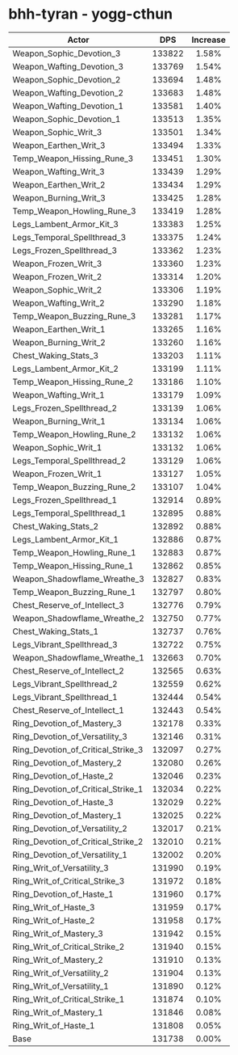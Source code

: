 # bhh-tyran - yogg-cthun
| Actor | DPS | Increase |
|---|:---:|:---:|
|Weapon_Sophic_Devotion_3|133822|1.58%|
|Weapon_Wafting_Devotion_3|133769|1.54%|
|Weapon_Sophic_Devotion_2|133694|1.48%|
|Weapon_Wafting_Devotion_2|133683|1.48%|
|Weapon_Wafting_Devotion_1|133581|1.40%|
|Weapon_Sophic_Devotion_1|133513|1.35%|
|Weapon_Sophic_Writ_3|133501|1.34%|
|Weapon_Earthen_Writ_3|133494|1.33%|
|Temp_Weapon_Hissing_Rune_3|133451|1.30%|
|Weapon_Wafting_Writ_3|133439|1.29%|
|Weapon_Earthen_Writ_2|133434|1.29%|
|Weapon_Burning_Writ_3|133425|1.28%|
|Temp_Weapon_Howling_Rune_3|133419|1.28%|
|Legs_Lambent_Armor_Kit_3|133383|1.25%|
|Legs_Temporal_Spellthread_3|133375|1.24%|
|Legs_Frozen_Spellthread_3|133362|1.23%|
|Weapon_Frozen_Writ_3|133360|1.23%|
|Weapon_Frozen_Writ_2|133314|1.20%|
|Weapon_Sophic_Writ_2|133306|1.19%|
|Weapon_Wafting_Writ_2|133290|1.18%|
|Temp_Weapon_Buzzing_Rune_3|133281|1.17%|
|Weapon_Earthen_Writ_1|133265|1.16%|
|Weapon_Burning_Writ_2|133260|1.16%|
|Chest_Waking_Stats_3|133203|1.11%|
|Legs_Lambent_Armor_Kit_2|133199|1.11%|
|Temp_Weapon_Hissing_Rune_2|133186|1.10%|
|Weapon_Wafting_Writ_1|133179|1.09%|
|Legs_Frozen_Spellthread_2|133139|1.06%|
|Weapon_Burning_Writ_1|133134|1.06%|
|Temp_Weapon_Howling_Rune_2|133132|1.06%|
|Weapon_Sophic_Writ_1|133132|1.06%|
|Legs_Temporal_Spellthread_2|133129|1.06%|
|Weapon_Frozen_Writ_1|133127|1.05%|
|Temp_Weapon_Buzzing_Rune_2|133107|1.04%|
|Legs_Frozen_Spellthread_1|132914|0.89%|
|Legs_Temporal_Spellthread_1|132895|0.88%|
|Chest_Waking_Stats_2|132892|0.88%|
|Legs_Lambent_Armor_Kit_1|132886|0.87%|
|Temp_Weapon_Howling_Rune_1|132883|0.87%|
|Temp_Weapon_Hissing_Rune_1|132862|0.85%|
|Weapon_Shadowflame_Wreathe_3|132827|0.83%|
|Temp_Weapon_Buzzing_Rune_1|132797|0.80%|
|Chest_Reserve_of_Intellect_3|132776|0.79%|
|Weapon_Shadowflame_Wreathe_2|132750|0.77%|
|Chest_Waking_Stats_1|132737|0.76%|
|Legs_Vibrant_Spellthread_3|132722|0.75%|
|Weapon_Shadowflame_Wreathe_1|132663|0.70%|
|Chest_Reserve_of_Intellect_2|132565|0.63%|
|Legs_Vibrant_Spellthread_2|132559|0.62%|
|Legs_Vibrant_Spellthread_1|132444|0.54%|
|Chest_Reserve_of_Intellect_1|132443|0.54%|
|Ring_Devotion_of_Mastery_3|132178|0.33%|
|Ring_Devotion_of_Versatility_3|132146|0.31%|
|Ring_Devotion_of_Critical_Strike_3|132097|0.27%|
|Ring_Devotion_of_Mastery_2|132080|0.26%|
|Ring_Devotion_of_Haste_2|132046|0.23%|
|Ring_Devotion_of_Critical_Strike_1|132034|0.22%|
|Ring_Devotion_of_Haste_3|132029|0.22%|
|Ring_Devotion_of_Mastery_1|132025|0.22%|
|Ring_Devotion_of_Versatility_2|132017|0.21%|
|Ring_Devotion_of_Critical_Strike_2|132010|0.21%|
|Ring_Devotion_of_Versatility_1|132002|0.20%|
|Ring_Writ_of_Versatility_3|131990|0.19%|
|Ring_Writ_of_Critical_Strike_3|131972|0.18%|
|Ring_Devotion_of_Haste_1|131960|0.17%|
|Ring_Writ_of_Haste_3|131959|0.17%|
|Ring_Writ_of_Haste_2|131958|0.17%|
|Ring_Writ_of_Mastery_3|131942|0.15%|
|Ring_Writ_of_Critical_Strike_2|131940|0.15%|
|Ring_Writ_of_Mastery_2|131910|0.13%|
|Ring_Writ_of_Versatility_2|131904|0.13%|
|Ring_Writ_of_Versatility_1|131890|0.12%|
|Ring_Writ_of_Critical_Strike_1|131874|0.10%|
|Ring_Writ_of_Mastery_1|131846|0.08%|
|Ring_Writ_of_Haste_1|131808|0.05%|
|Base|131738|0.00%|
